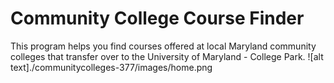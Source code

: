 # Community College Course Finder
This program helps you find courses offered at local Maryland community colleges that transfer over to the University of Maryland - College Park.
![alt text]./communitycolleges-377/images/home.png